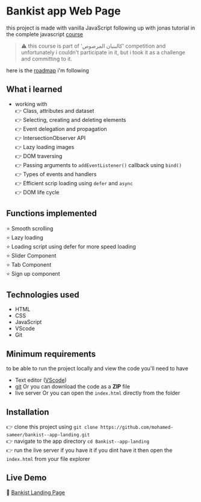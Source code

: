 # Bankist app Web Page

this project is made with vanilla JavaScript following up with jonas tutorial in the complete javascript [course](https://www.udemy.com/course/the-complete-javascript-course)

> ⚠️ this course is part of 'كالبنيان المرصوص' competition and unfortunately i couldn't participate in it, but i took it as a challenge and committing to it.

here is the [roadmap](https://docs.google.com/document/u/0/d/1Y6yScW88oaN5jHgcyo6PrCcGKL8STSD5nDrziFqpR4A/mobilebasic) i'm following

## What i learned

- working with\
  👉 Class, attributes and dataset\
  👉 Selecting, creating and deleting elements\
  👉 Event delegation and propagation\
  👉 IntersectionObserver API\
  👉 Lazy loading images\
  👉 DOM traversing\
  👉 Passing arguments to `addEventListener()` callback using `bind()`\
  👉 Types of events and handlers\
  👉 Efficient scrip loading using `defer` and `async`\
  👉 DOM life cycle

## Functions implemented

⭐ Smooth scrolling\
⭐ Lazy loading\
⭐ Loading script using defer for more speed loading\
⭐ Slider Component\
⭐ Tab Component\
⭐ Sign up component

## Technologies used

- HTML
- CSS
- JavaScript
- VScode
- Git

## Minimum requirements

to be able to run the project locally and view the code you'll need to have

- Text editor ([VScode](https://code.visualstudio.com/))
- [git](https://git-scm.com/) Or you can download the code as a **ZIP** file
- live server Or you can open the `index.html` directly from the folder

## Installation

👉 clone this project using `git clone https://github.com/mohamed-sameer/bankist--app-landing.git` \
👉 navigate to the app directory `cd Bankist--app-landing`\
👉 run the live server if you have it if you dint have it then open the `index.html` from your file explorer

## Live Demo

🔗 [Bankist Landing Page](bankist-landing-page-mohamed.netlify.app)
